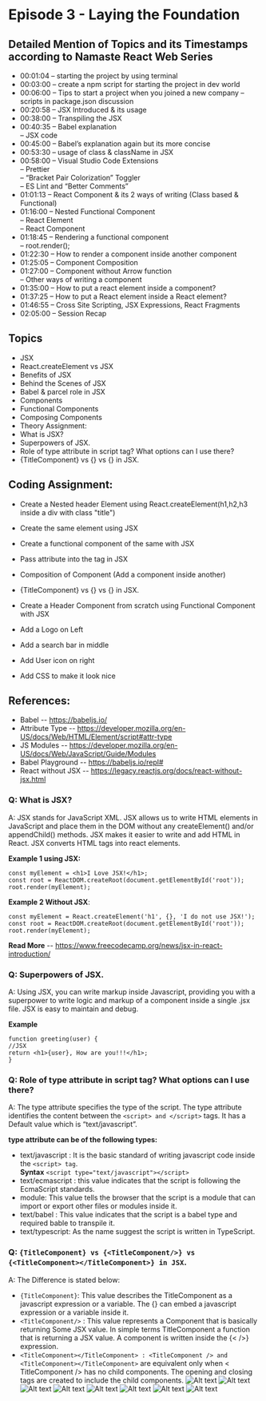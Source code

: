 # Episode 3 - Laying the Foundation

## Detailed Mention of Topics and its Timestamps according to Namaste React Web Series

- 00:01:04 – starting the project by using terminal
- 00:03:00 – create a npm script for starting the project in dev world
- 00:06:00 – Tips to start a project when you joined a new company
  – scripts in package.json discussion
- 00:20:58 – JSX Introduced & its usage
- 00:38:00 – Transpiling the JSX
- 00:40:35 – Babel explanation<BR>
  – JSX code
- 00:45:00 – Babel’s explanation again but its more concise
- 00:53:30 – usage of class & className in JSX
- 00:58:00 – Visual Studio Code Extensions<br>
  – Prettier<br>
  – “Bracket Pair Colorization” Toggler<br>
  – ES Lint and “Better Comments”<br>
- 01:01:13 – React Component & its 2 ways of writing (Class based & Functional)
- 01:16:00 – Nested Functional Component<br>
  – React Element<br>
  – React Component
- 01:18:45 – Rendering a functional component<br>
  – root.render(<HeadingComponent/>);
- 01:22:30 – How to render a component inside another component
- 01:25:05 – Component Composition
- 01:27:00 – Component without Arrow function<br>
  – Other ways of writing a component
- 01:35:00 – How to put a react element inside a component?
- 01:37:25 – How to put a React element inside a React element?
- 01:46:55 – Cross Site Scripting, JSX Expressions, React Fragments
- 02:05:00 – Session Recap

## Topics

- JSX
- React.createElement vs JSX
- Benefits of JSX
- Behind the Scenes of JSX
- Babel & parcel role in JSX
- Components
- Functional Components
- Composing Components
- Theory Assignment:
- What is JSX?
- Superpowers of JSX.
- Role of type attribute in script tag? What options can I use there?
- {TitleComponent} vs {<TitleComponent/>} vs {<TitleComponent></TitleComponent>} in JSX.

## Coding Assignment:

- Create a Nested header Element using React.createElement(h1,h2,h3 inside a div with class "title")

- Create the same element using JSX
- Create a functional component of the same with JSX
- Pass attribute into the tag in JSX
- Composition of Component (Add a component inside another)
- {TitleComponent} vs {<TitleComponent/>} vs {<TitleComponent></TitleComponent>} in JSX.
- Create a Header Component from scratch using Functional Component with JSX

- Add a Logo on Left
- Add a search bar in middle
- Add User icon on right
- Add CSS to make it look nice

## References:

- Babel -- https://babeljs.io/
- Attribute Type -- https://developer.mozilla.org/en-US/docs/Web/HTML/Element/script#attr-type
- JS Modules -- https://developer.mozilla.org/en-US/docs/Web/JavaScript/Guide/Modules
- Babel Playground -- https://babeljs.io/repl#
- React without JSX -- https://legacy.reactjs.org/docs/react-without-jsx.html

### Q: What is JSX?

A: JSX stands for JavaScript XML. JSX allows us to write HTML elements in JavaScript and place them in the DOM without any createElement() and/or appendChild() methods. JSX makes it easier to write and add HTML in React. JSX converts HTML tags into react elements.

**Example 1 using JSX:**

```JS
const myElement = <h1>I Love JSX!</h1>;
const root = ReactDOM.createRoot(document.getElementById('root'));
root.render(myElement);
```

**Example 2 Without JSX**:

```JS
const myElement = React.createElement('h1', {}, 'I do not use JSX!');
const root = ReactDOM.createRoot(document.getElementById('root'));
root.render(myElement);
```

**Read More** -- https://www.freecodecamp.org/news/jsx-in-react-introduction/

### Q: Superpowers of JSX.

A: Using JSX, you can write markup inside Javascript, providing you with a superpower to write logic and markup of a component inside a single .jsx file. JSX is easy to maintain and debug.

**Example**

```JS
function greeting(user) {
//JSX
return <h1>{user}, How are you!!!</h1>;
}
```

### Q: Role of type attribute in script tag? What options can I use there?

A: The type attribute specifies the type of the script. The type attribute identifies the content between the `<script> and </script>` tags. It has a Default value which is “text/javascript”.

**type attribute can be of the following types:**

- text/javascript : It is the basic standard of writing javascript code inside the `<script> tag`.<BR>
  **Syntax**
  `<script type="text/javascript"></script>`
- text/ecmascript : this value indicates that the script is following the EcmaScript standards.
- module: This value tells the browser that the script is a module that can import or export other files or modules inside it.
- text/babel : This value indicates that the script is a babel type and required bable to transpile it.
- text/typescript: As the name suggest the script is written in TypeScript.

### Q: `{TitleComponent} vs {<TitleComponent/>} vs {<TitleComponent></TitleComponent>} in JSX`.

A: The Difference is stated below:

- `{TitleComponent}`: This value describes the TitleComponent as a javascript expression or a variable. The {} can embed a javascript expression or a variable inside it.
- `<TitleComponent/>` : This value represents a Component that is basically returning Some JSX value. In simple terms TitleComponent a function that is returning a JSX value. A component is written inside the {< />} expression.
- `<TitleComponent></TitleComponent> : <TitleComponent /> and <TitleComponent></TitleComponent>` are equivalent only when < TitleComponent /> has no child components. The opening and closing tags are created to include the child components.
  ![Alt text](0001.jpg)
  ![Alt text](0002.jpg)
  ![Alt text](0003.jpg)
  ![Alt text](0004.jpg)
  ![Alt text](0005.jpg)
  ![Alt text](0006.jpg)
  ![Alt text](0007.jpg)
  ![Alt text](0008.jpg)
